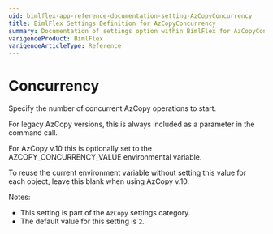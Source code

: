 ```yaml
---
uid: bimlflex-app-reference-documentation-setting-AzCopyConcurrency
title: BimlFlex Settings Definition for AzCopyConcurrency
summary: Documentation of settings option within BimlFlex for AzCopyConcurrency
varigenceProduct: BimlFlex
varigenceArticleType: Reference
---
```


# Concurrency

Specify the number of concurrent AzCopy operations to start.

For legacy AzCopy versions, this is always included as a parameter in the command call.

For AzCopy v.10 this is optionally set to the AZCOPY_CONCURRENCY_VALUE environmental variable.

To reuse the current environment variable without setting this value for each object, leave this blank when using AzCopy v.10.

Notes:
* This setting is part of the `AzCopy` settings category.
 * The default value for this setting is `2`.